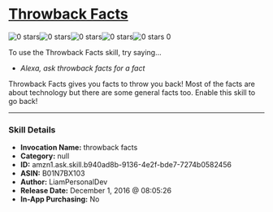# [Throwback Facts](http://alexa.amazon.com/#skills/amzn1.ask.skill.b940ad8b-9136-4e2f-bde7-7274b0582456)
![0 stars](../../images/ic_star_border_black_18dp_1x.png)![0 stars](../../images/ic_star_border_black_18dp_1x.png)![0 stars](../../images/ic_star_border_black_18dp_1x.png)![0 stars](../../images/ic_star_border_black_18dp_1x.png)![0 stars](../../images/ic_star_border_black_18dp_1x.png) 0

To use the Throwback Facts skill, try saying...

* *Alexa, ask throwback facts for a fact*

Throwback Facts gives you facts to throw you back! Most of the facts are about technology but there are some general facts too. Enable this  skill to go back!

***

### Skill Details

* **Invocation Name:** throwback facts
* **Category:** null
* **ID:** amzn1.ask.skill.b940ad8b-9136-4e2f-bde7-7274b0582456
* **ASIN:** B01N7BX103
* **Author:** LiamPersonalDev
* **Release Date:** December 1, 2016 @ 08:05:26
* **In-App Purchasing:** No

